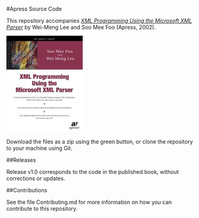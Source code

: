 #Apress Source Code

This repository accompanies [*XML Programming Using the Microsoft XML Parser*](http://www.apress.com/9781893115422) by Wei-Meng Lee and Soo Mee Foo (Apress, 2002).

![Cover image](9781893115422.jpg)

Download the files as a zip using the green button, or clone the repository to your machine using Git.

##Releases

Release v1.0 corresponds to the code in the published book, without corrections or updates.

##Contributions

See the file Contributing.md for more information on how you can contribute to this repository.
